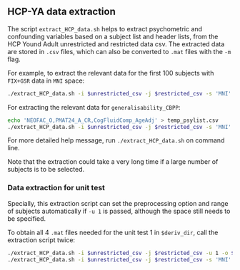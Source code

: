 ## HCP-YA data extraction

The script `extract_HCP_data.sh` helps to extract psychometric and confounding variables based on a subject list and header lists, from the HCP Yound Adult unrestricted and restricted data csv. The extracted data are stored in `.csv` files, which can also be converted to `.mat` files with the `-m` flag. 

For example, to extract the relevant data for the first 100 subjects with `FIX+GSR` data in `MNI` space:

```bash
./extract_HCP_data.sh -i $unrestricted_csv -j $restricted_csv -s 'MNI' -p 'gsr' -b 100
```

For extracting the relevant data for `generalisability_CBPP`:

```bash
echo 'NEOFAC_O,PMAT24_A_CR,CogFluidComp_AgeAdj' > temp_psylist.csv
./extract_HCP_data.sh -i $unrestricted_csv -j $restricted_csv -s 'MNI' -p 'fix_wmcsf' -l temp_psylist.csv
```

For more detailed help message, run `./extract_HCP_data.sh` on command line. 

Note that the extraction could take a very long time if a large number of subjects is to be selected.

### Data extraction for unit test

Specially, this extraction script can set the preprocessing option and range of subjects automatically if `-u 1` is passed, although the space still needs to be specified.

To obtain all 4 `.mat` files needed for the unit test 1 in `$deriv_dir`, call the extraction script twice:

```bash
./extract_HCP_data.sh -i $unrestricted_csv -j $restricted_csv -u 1 -o $deriv_dir -m 1
./extract_HCP_data.sh -i $unrestricted_csv -j $restricted_csv -s 'MNI' -u 1 -o $deriv_dir -m 1
```